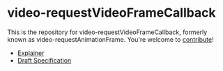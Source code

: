# video-requestVideoFrameCallback

This is the repository for video-requestVideoFrameCallback, formerly known as video-requestAnimationFrame. You're welcome to
[contribute](CONTRIBUTING.md)!

* [Explainer](explainer.md)
* [Draft Specification](https://wicg.github.io/video-rvfc)
